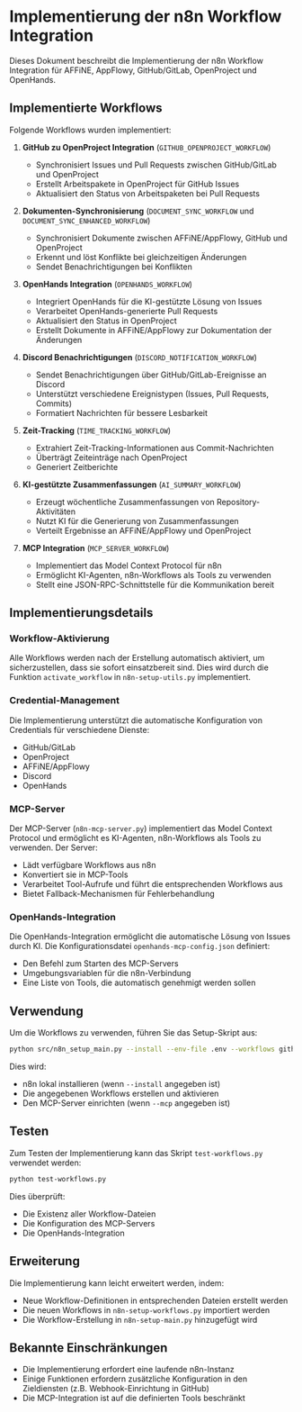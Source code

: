 # Implementierung der n8n Workflow Integration

Dieses Dokument beschreibt die Implementierung der n8n Workflow Integration für AFFiNE, AppFlowy, GitHub/GitLab, OpenProject und OpenHands.

## Implementierte Workflows

Folgende Workflows wurden implementiert:

1. **GitHub zu OpenProject Integration** (`GITHUB_OPENPROJECT_WORKFLOW`)
   - Synchronisiert Issues und Pull Requests zwischen GitHub/GitLab und OpenProject
   - Erstellt Arbeitspakete in OpenProject für GitHub Issues
   - Aktualisiert den Status von Arbeitspaketen bei Pull Requests

2. **Dokumenten-Synchronisierung** (`DOCUMENT_SYNC_WORKFLOW` und `DOCUMENT_SYNC_ENHANCED_WORKFLOW`)
   - Synchronisiert Dokumente zwischen AFFiNE/AppFlowy, GitHub und OpenProject
   - Erkennt und löst Konflikte bei gleichzeitigen Änderungen
   - Sendet Benachrichtigungen bei Konflikten

3. **OpenHands Integration** (`OPENHANDS_WORKFLOW`)
   - Integriert OpenHands für die KI-gestützte Lösung von Issues
   - Verarbeitet OpenHands-generierte Pull Requests
   - Aktualisiert den Status in OpenProject
   - Erstellt Dokumente in AFFiNE/AppFlowy zur Dokumentation der Änderungen

4. **Discord Benachrichtigungen** (`DISCORD_NOTIFICATION_WORKFLOW`)
   - Sendet Benachrichtigungen über GitHub/GitLab-Ereignisse an Discord
   - Unterstützt verschiedene Ereignistypen (Issues, Pull Requests, Commits)
   - Formatiert Nachrichten für bessere Lesbarkeit

5. **Zeit-Tracking** (`TIME_TRACKING_WORKFLOW`)
   - Extrahiert Zeit-Tracking-Informationen aus Commit-Nachrichten
   - Überträgt Zeiteinträge nach OpenProject
   - Generiert Zeitberichte

6. **KI-gestützte Zusammenfassungen** (`AI_SUMMARY_WORKFLOW`)
   - Erzeugt wöchentliche Zusammenfassungen von Repository-Aktivitäten
   - Nutzt KI für die Generierung von Zusammenfassungen
   - Verteilt Ergebnisse an AFFiNE/AppFlowy und OpenProject

7. **MCP Integration** (`MCP_SERVER_WORKFLOW`)
   - Implementiert das Model Context Protocol für n8n
   - Ermöglicht KI-Agenten, n8n-Workflows als Tools zu verwenden
   - Stellt eine JSON-RPC-Schnittstelle für die Kommunikation bereit

## Implementierungsdetails

### Workflow-Aktivierung

Alle Workflows werden nach der Erstellung automatisch aktiviert, um sicherzustellen, dass sie sofort einsatzbereit sind. Dies wird durch die Funktion `activate_workflow` in `n8n-setup-utils.py` implementiert.

### Credential-Management

Die Implementierung unterstützt die automatische Konfiguration von Credentials für verschiedene Dienste:
- GitHub/GitLab
- OpenProject
- AFFiNE/AppFlowy
- Discord
- OpenHands

### MCP-Server

Der MCP-Server (`n8n-mcp-server.py`) implementiert das Model Context Protocol und ermöglicht es KI-Agenten, n8n-Workflows als Tools zu verwenden. Der Server:
- Lädt verfügbare Workflows aus n8n
- Konvertiert sie in MCP-Tools
- Verarbeitet Tool-Aufrufe und führt die entsprechenden Workflows aus
- Bietet Fallback-Mechanismen für Fehlerbehandlung

### OpenHands-Integration

Die OpenHands-Integration ermöglicht die automatische Lösung von Issues durch KI. Die Konfigurationsdatei `openhands-mcp-config.json` definiert:
- Den Befehl zum Starten des MCP-Servers
- Umgebungsvariablen für die n8n-Verbindung
- Eine Liste von Tools, die automatisch genehmigt werden sollen

## Verwendung

Um die Workflows zu verwenden, führen Sie das Setup-Skript aus:

```bash
python src/n8n_setup_main.py --install --env-file .env --workflows github document openhands discord timetracking ai mcp --mcp
```

Dies wird:
- n8n lokal installieren (wenn `--install` angegeben ist)
- Die angegebenen Workflows erstellen und aktivieren
- Den MCP-Server einrichten (wenn `--mcp` angegeben ist)

## Testen

Zum Testen der Implementierung kann das Skript `test-workflows.py` verwendet werden:

```bash
python test-workflows.py
```

Dies überprüft:
- Die Existenz aller Workflow-Dateien
- Die Konfiguration des MCP-Servers
- Die OpenHands-Integration

## Erweiterung

Die Implementierung kann leicht erweitert werden, indem:
- Neue Workflow-Definitionen in entsprechenden Dateien erstellt werden
- Die neuen Workflows in `n8n-setup-workflows.py` importiert werden
- Die Workflow-Erstellung in `n8n-setup-main.py` hinzugefügt wird

## Bekannte Einschränkungen

- Die Implementierung erfordert eine laufende n8n-Instanz
- Einige Funktionen erfordern zusätzliche Konfiguration in den Zieldiensten (z.B. Webhook-Einrichtung in GitHub)
- Die MCP-Integration ist auf die definierten Tools beschränkt